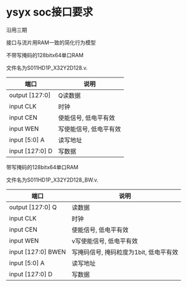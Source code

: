 # ysyx soc接口要求
沿用三期

接口与流片用RAM一致的简化行为模型

不带写掩码的128bitx64单口RAM

文件名为S011HD1P_X32Y2D128.v.

|端口		 |说明			|
|--------------  |   ------------- 	|
|output [127:0]  |   Q读数据		|
|input CLK	 |     时钟		|	
|input CEN	 |使能信号, 低电平有效  |
|input WEN	 |写使能信号, 低电平有效|
|input [5:0] A	 |    读写地址   	|
|input [127:0] D|	写数据          |

带写掩码的128bitx64单口RAM

文件名为S011HD1P_X32Y2D128_BW.v.

|端口	|说明|
|----|-----|
|output [127:0] Q|	读数据|
|input CLK	|时钟|
|input CEN	|使能信号, 低电平有效|
|input WEN	|v写使能信号, 低电平有效|
|input [127:0] BWEN|	写掩码信号, 掩码粒度为1bit, 低电平有效|
|input [5:0] A	|读写地址|
|input [127:0] D|	写数据|
